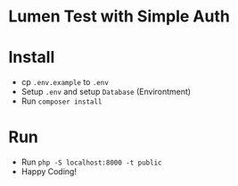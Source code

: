 # Lumen Test with Simple Auth

# Install
- cp ```.env.example``` to ```.env```
- Setup ```.env``` and setup ```Database``` (Environtment)
- Run ```composer install```

# Run
- Run ```php -S localhost:8000 -t public```
- Happy Coding!
